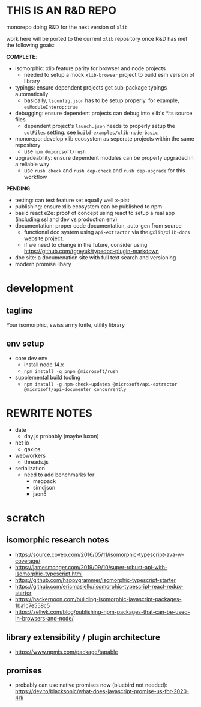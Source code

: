# THIS IS AN R&D REPO
monorepo doing R&D for the next version of ```xlib```

work here will be ported to the current ```xlib``` repository once R&D has met the following goals:

**COMPLETE**: 
- isomorphic:  xlib feature parity for browser and node projects
  - needed to setup a mock ```xlib-browser``` project to build esm version of library
- typings:  ensure dependent projects get sub-package typings automatically
  - basically, ```tsconfig.json``` has to be setup properly.   for example, ```esModuleInterop:true```
- debugging:  ensure dependent projects can debug into xlib's *.ts source files
  - dependent project's ```launch.json``` needs to properly setup the ```outFiles``` setting.   see ```build-examples/xlib-node-basic```
- monorepo: develop xlib ecosystem as seperate projects within the same repository
  - use ```npm @microsoft/rush```
- upgradeability: ensure dependent modules can be properly upgraded in a reliable way
  - use ```rush check``` and ```rush dep-check``` and ```rush dep-upgrade``` for this workflow

**PENDING**
- testing:  can test feature set equally well x-plat
- publishing:  ensure xlib ecosystem can be published to npm
- basic react e2e: proof of concept using react to setup a real app (including ssl and dev vs production env)
- documentation:  proper code documentation, auto-gen from source
  - functional doc system using ```api-extractor``` via the ```@xlib/xlib-docs``` website project.
  - if we need to change in the future, consider using https://github.com/tgreyuk/typedoc-plugin-markdown
- doc site:  a documenation site with full text search and versioning
- modern promise libary


# development

## tagline
Your isomorphic, swiss army knife, utility library


## env setup
- core dev env
  - install node 14.x
  - ```npm install -g pnpm @microsoft/rush```
- supplemental build tooling
  -  ```npm install -g npm-check-updates @microsoft/api-extractor @microsoft/api-documenter concurrently```

# REWRITE NOTES
- date
  - day.js probably (maybe luxon)
- net io
  - gaxios
- webworkers
  - threads.js
- serialization
  - need to add benchmarks for
    - msgpack
    - simdjson
    - json5


# scratch

## isomorphic research notes
- https://source.coveo.com/2016/05/11/isomorphic-typescript-ava-w-coverage/
- https://jamesmonger.com/2019/09/10/super-robust-api-with-isomorphic-typescript.html
- https://github.com/happygrammer/isomorphic-typescript-starter
- https://github.com/ericmasiello/isomorphic-typescript-react-redux-starter
- https://hackernoon.com/building-isomorphic-javascript-packages-1ba1c7e558c5
- https://zellwk.com/blog/publishing-npm-packages-that-can-be-used-in-browsers-and-node/

## library extensibility / plugin architecture
- https://www.npmjs.com/package/tapable

## promises
- probably can use native promises now (bluebird not needed): https://dev.to/blacksonic/what-does-javascript-promise-us-for-2020-4l1i


  